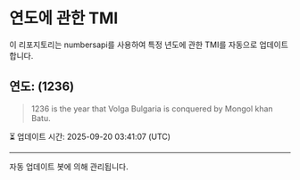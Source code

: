 
# 연도에 관한 TMI

이 리포지토리는 numbersapi를 사용하여 특정 년도에 관한 TMI를 자동으로 업데이트합니다.

## 연도: (1236)
> 1236 is the year that Volga Bulgaria is conquered by Mongol khan Batu.

⏳ 업데이트 시간: 2025-09-20 03:41:07 (UTC)

---
자동 업데이트 봇에 의해 관리됩니다.
